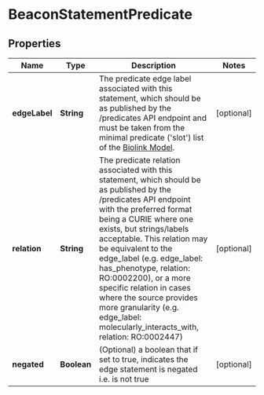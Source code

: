 
# BeaconStatementPredicate

## Properties
Name | Type | Description | Notes
------------ | ------------- | ------------- | -------------
**edgeLabel** | **String** | The predicate edge label associated with this statement, which should be as published by the /predicates API endpoint and must be taken from the minimal predicate (&#39;slot&#39;) list of the [Biolink Model](https://biolink.github.io/biolink-model).  |  [optional]
**relation** | **String** | The predicate relation associated with this statement, which should be as published by the /predicates API endpoint with the preferred format being a CURIE where one exists, but strings/labels acceptable. This relation may be equivalent to the edge_label (e.g. edge_label: has_phenotype, relation: RO:0002200), or a more specific relation in cases where the source provides more granularity (e.g. edge_label: molecularly_interacts_with, relation: RO:0002447) |  [optional]
**negated** | **Boolean** | (Optional) a boolean that if set to true, indicates the edge statement is negated i.e. is not true  |  [optional]



